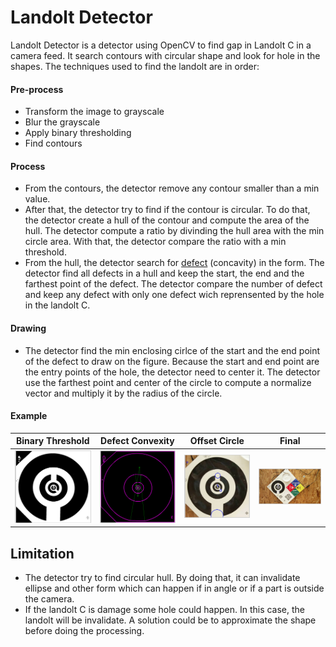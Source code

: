 # Landolt Detector
Landolt Detector is a detector using OpenCV to find gap in Landolt C in a camera feed. It search contours with circular shape and look for hole in the shapes.
The techniques used to find the landolt are in order:

#### Pre-process
- Transform the image to grayscale
- Blur the grayscale
- Apply binary thresholding 
- Find contours

#### Process
- From the contours, the detector remove any contour smaller than a min value. 
- After that, the detector try to find if the contour is circular. To do that, the detector create a hull of the contour and compute the area of the hull. The detector compute a ratio by divinding the hull area with the min circle area. With that, the detector compare the ratio with a min threshold.
- From the hull, the detector search for [defect](https://docs.opencv.org/2.4/modules/imgproc/doc/structural_analysis_and_shape_descriptors.html?highlight=convexhull#convexitydefects) (concavity) in the form. The detector find all defects in a hull and keep the start, the end and the farthest point of the defect. The detector compare the number of defect and keep any defect with only one defect wich reprensented by the hole in the landolt C.

#### Drawing
- The detector find the min enclosing cirlce of the start and the end point of the defect to draw on the figure. Because the start and end point are the entry points of the hole, the detector need to center it. The detector use the farthest point and center of the circle to compute a normalize vector and multiply it by the radius of the circle.

#### Example

| Binary Threshold | Defect Convexity | Offset Circle | Final |
| ------ | ------ | ------ | ------ |
| <img src="./external/threshold.png" width="200"> | <img src="./external/convexity.png" width="200"> | <img src="./external/offset.jpg" width="200"> | <img src="./external/final.jpg" width="200"> |

## Limitation

- The detector try to find circular hull. By doing that, it can invalidate ellipse and other form which can happen if in angle or if a part is outside the camera. 
- If the landolt C is damage some hole could happen. In this case, the landolt will be invalidate. A solution could be to approximate the shape before doing the processing.
